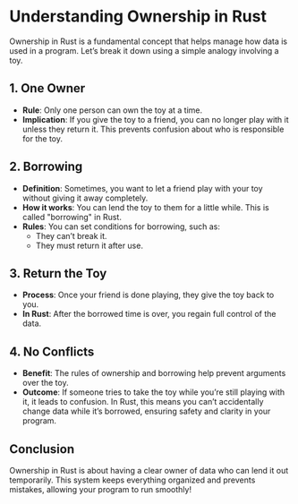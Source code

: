# Understanding Ownership in Rust

Ownership in Rust is a fundamental concept that helps manage how data is used in a program. Let’s break it down using a simple analogy involving a toy.

## 1. One Owner
- **Rule**: Only one person can own the toy at a time.
- **Implication**: If you give the toy to a friend, you can no longer play with it unless they return it. This prevents confusion about who is responsible for the toy.

## 2. Borrowing
- **Definition**: Sometimes, you want to let a friend play with your toy without giving it away completely.
- **How it works**: You can lend the toy to them for a little while. This is called "borrowing" in Rust.
- **Rules**: You can set conditions for borrowing, such as:
  - They can’t break it.
  - They must return it after use.

## 3. Return the Toy
- **Process**: Once your friend is done playing, they give the toy back to you.
- **In Rust**: After the borrowed time is over, you regain full control of the data.

## 4. No Conflicts
- **Benefit**: The rules of ownership and borrowing help prevent arguments over the toy.
- **Outcome**: If someone tries to take the toy while you’re still playing with it, it leads to confusion. In Rust, this means you can’t accidentally change data while it’s borrowed, ensuring safety and clarity in your program.

## Conclusion
Ownership in Rust is about having a clear owner of data who can lend it out temporarily. This system keeps everything organized and prevents mistakes, allowing your program to run smoothly!
